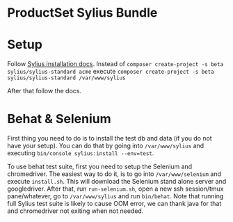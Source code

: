 ProductSet Sylius Bundle
========================

Setup
=====

Follow [Sylius installation docs][0].
Instead of `composer create-project -s beta sylius/sylius-standard acme`
execute `composer create-project -s beta sylius/sylius-standard /var/www/sylius`

After that follow the docs.

[0]: http://docs.sylius.org/en/latest/book/installation.html

Behat & Selenium
================

First thing you need to do is to install the test db and data 
(if you do not have your setup).
You can do that by going into `/var/www/sylius` and executing `bin/console sylius:install --env=test`.

To use behat test suite, first you need to setup the Selenium and chromedriver.
The easiest way to do it, is to go into `/var/www/selenium` and execute `install.sh`.
This will download the Selenium stand alone server and googledriver.
After that, run `run-selenium.sh`, open a new ssh session/tmux pane/whatever, 
go to `/var/www/sylius` and run `bin/behat`.
Note that running full Sylius test suite is likely to cause OOM error,
we can thank java for that and chromedriver not exiting when not needed.
